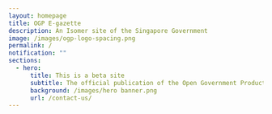 ```yaml
---
layout: homepage
title: OGP E-gazette
description: An Isomer site of the Singapore Government
image: /images/ogp-logo-spacing.png
permalink: /
notification: ""
sections:
  - hero:
      title: This is a beta site
      subtitle: The official publication of the Open Government Products Gazette
      background: /images/hero banner.png
      url: /contact-us/
---
```


